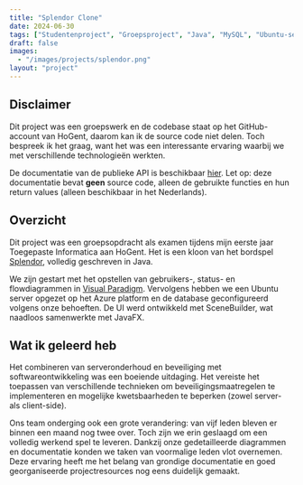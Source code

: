```yaml
---
title: "Splendor Clone"
date: 2024-06-30
tags: ["Studentenproject", "Groepsproject", "Java", "MySQL", "Ubuntu-server"]
draft: false
images:
  - "/images/projects/splendor.png"
layout: "project"
---
```


## Disclaimer

Dit project was een groepswerk en de codebase staat op het GitHub-account van HoGent, daarom kan ik de source code niet delen. Toch bespreek ik het graag, want het was een interessante ervaring waarbij we met verschillende technologieën werkten.

De documentatie van de publieke API is beschikbaar [hier](https://jellerubbens.com/doc/splendor/index.html). Let op: deze documentatie bevat **geen** source code, alleen de gebruikte functies en hun return values (alleen beschikbaar in het Nederlands).

## Overzicht

Dit project was een groepsopdracht als examen tijdens mijn eerste jaar Toegepaste Informatica aan HoGent. Het is een kloon van het bordspel [Splendor](https://boardgamegeek.com/boardgame/148228/splendor), volledig geschreven in Java.

We zijn gestart met het opstellen van gebruikers-, status- en flowdiagrammen in [Visual Paradigm](https://www.visual-paradigm.com/). Vervolgens hebben we een Ubuntu server opgezet op het Azure platform en de database geconfigureerd volgens onze behoeften. De UI werd ontwikkeld met SceneBuilder, wat naadloos samenwerkte met JavaFX.

## Wat ik geleerd heb

Het combineren van serveronderhoud en beveiliging met softwareontwikkeling was een boeiende uitdaging. Het vereiste het toepassen van verschillende technieken om beveiligingsmaatregelen te implementeren en mogelijke kwetsbaarheden te beperken (zowel server- als client-side).

Ons team onderging ook een grote verandering: van vijf leden bleven er binnen een maand nog twee over. Toch zijn we erin geslaagd om een volledig werkend spel te leveren. Dankzij onze gedetailleerde diagrammen en documentatie konden we taken van voormalige leden vlot overnemen. Deze ervaring heeft me het belang van grondige documentatie en goed georganiseerde projectresources nog eens duidelijk gemaakt.
